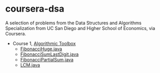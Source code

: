 # coursera-dsa
A selection of problems from the Data Structures and Algorithms Specialization from UC San Diego and Higher School of Economics, via Coursera.

- Course 1, [Algorithmic Toolbox](https://www.coursera.org/learn/algorithmic-toolbox)
  - [FibonacciHuge.java](https://github.com/akritskiy/coursera-dsa/blob/master/FibonacciHuge.java)
  - [FibonacciSumLastDigit.java](https://github.com/akritskiy/coursera-dsa/blob/master/FibonacciSumLastDigit.java)
  - [FibonacciPartialSum.java](https://github.com/akritskiy/coursera-dsa/blob/master/FibonacciPartialSum.java)
  - [LCM.java](https://github.com/akritskiy/coursera-dsa/blob/master/LCM.java)
